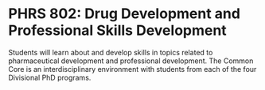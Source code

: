 # PHRS 802: Drug Development and Professional Skills Development

Students will learn about and develop skills in topics related to pharmaceutical development and professional development. The Common Core is an interdisciplinary environment with students from each of the four Divisional PhD programs.